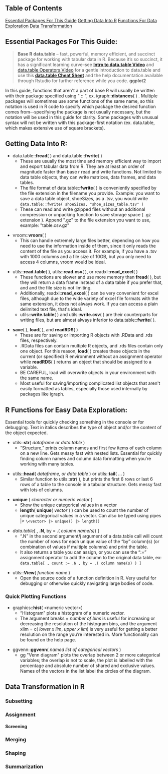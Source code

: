 ## Table of Contents
[Essential Packages For This Guide](#)
[Getting Data Into R](#)
[Functions For Data Exploration]()
[Data Transformation](#Data-Transformation-in-R)

## Essential Packages For This Guide:

>**Base R**
> **data.table** – fast, powerful, memory efficient, and succinct package for working with tabular data in R. Because it’s so succinct, it has a significant learning curve–see **[Intro to data.table Video](https://www.youtube.com/watch?v=uueVddWwbkk)** and [data.table Operators Video](https://www.youtube.com/watch?v=x6ufCO7H9pY) for a gentle introduction to data.table and use this **[data.table Cheat Sheet](https://res.cloudinary.com/dyd911kmh/image/upload/v1653830846/Marketing/Blog/data_table_cheat_sheet.pdf)** and the help documentation available through Rstudio for further reference while you code.
> **ggplot2**  

In this guide, functions that aren't a part of base R will usually be written with their package specified using " :: ", ex.  igraph::**distances**( ) . Multiple packages will sometimes use some functions of the same name, so this notation is used in R code to specify which package the desired function comes from--specifying the package is not usually necessary, but the notation will be used in this guide for clarity. Some packages with unusual syntax will not be written with this package-first notation (ex. data.table, which makes extensive use of square brackets).   


## Getting Data Into R:

* data.table::**fread**( ) and data.table::**fwrite**( ) 
	- These are usually the most time and memory efficient way to import and export tabular data from R. They are at least an order of magnitude faster than base r read and write functions. Not limited to data table objects, they can write matrices, data frames, and data tables.
	-  The file format of data.table::**fwrite**( ) is conveniently specified by the file extension in the filename you provide. Example: you want to save a data table object, shoeSizes, as a .tsv, you would write  
		 ```data.table::fwrite( shoeSizes, "shoe_sizes_table.tsv" ) ```  
	- These can read and write gzipped files without an additional compression or unpacking function to save storage space ( .gz extension ). Append ".gz" to the file extension you want to use, example: "table.csv.gz"

- vroom::**vroom**( ) 
	* This can handle extremely large files better, depending on how you need to use the information inside of them, since it only reads the content of the file as you access it. For example, if you have a .tsv with 1000 columns and a file size of 10GB, but you only need to access 4 columns, vroom would be ideal. 

* utils::**read.table**( ), utils::**read.csv**( ), or readxl::**read_excel**( )
	* These functions are slower and use more memory than **fread**( ), but they will return a data frame instead of a data table if you prefer that, and and the file size is not limiting. 
	* Additionally, readxl::**read_exce**l( ) can be very convenient for excel files, although due to the wide variety of excel file formats with the same extension, it does not always work. If you can access a plain delimited text file, that's ideal.
	* utils::**write.table**( ) and utils::**write.csv**( ) are their counterparts for writing files, but are almost always inferior to data.table::**fwrite**( ).

- **save**( ), **load**( ), and **readRDS**( )
	* These are for saving or importing R objects with .RData and .rds files, respectively. 
	* .RData files can contain multiple R objects, and .rds files contain only one object. For this reason, **load**( ) creates these objects in the current (or specified) R environment without an assignment operator while **readRDS**( ) returns an object that should be assigned to a variable.
	* BE CAREFUL, load will overwrite objects in your environment with the same name. 
	* Most useful for saving/importing complicated list objects that aren't easily formatted as tables, especially those used internally by packages like igraph. 

## R Functions for Easy Data Exploration:
Essential tools for quickly checking something in the console or for debugging. Text in italics describes the type of object and/or the content of the object expected. 

* utils::**str**( *dataframe or data.table* )
	- “Structure,” prints column names and first few items of each column on a new line. Gets messy fast with nested lists. Essential for quickly finding column names and column data formatting when you’re working with many tables. 

- utils::**head**( *dataframe, or data.table* )  or  utils::**tail**( ... )
	- Similar function to utils::**str**( ), but prints the first 6 rows or last 6 rows of a table to the console in a tabular structure. Gets messy fast with lots of columns. 

* **unique** ( *character or numeric vector* ) 
	* Show the unique categorical values in a vector
	- **length**( **unique**( *vector* ) ) can be used to count the number of unique categorical values in a vector. Can also be typed using pipes |>
		```\<vector> |> unique() |> length()```

-  *data.table*\[ , **.N**, by = .( *column name(s)*) ]
	- “.N” in the second argument/j argument of a data.table call will count the number of rows for each unique value of the “by” column(s) (or combination of values if multiple columns) and print the table.
	- It also returns a table you can assign, or you can use the “:=” assignment operator to add the column to the original data table, ex:
		 ``` data.table[ , count := .N , by = .( column name(s) ) ] ```

* utils::**View**( *function name* )
	- Open the source code of a function definition in R. Very useful for debugging or otherwise quickly navigating large bodies of code.

### Quick Plotting Functions

* graphics::**hist**( \<numeric vector>)
	- “Histogram” plots a histogram of a numeric vector.
	- The argument breaks = *number of bins* is useful for increasing or decreasing the resolution of the histogram bins, and the argument xlim = c( *lower x lim*, *upper x lim*) is very useful for getting a better resolution on the range you’re interested in. More functionality can be found on the help page.   

- ggvenn::**ggvenn**( *named list of categorical vectors* )
	- gg "Venn diagram" plots the overlap between 2 or more categorical variables; the overlap is not to scale, the plot is labelled with the percentage and absolute number of shared and exclusive values. Names of the vectors in the list label the circles of the diagram. 



## Data Transformation in R

### Subsetting

### Assignment
#### Screening

### Merging

### Shaping

### Summarization



